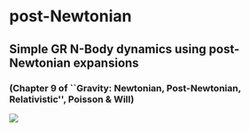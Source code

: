 # post-Newtonian
## Simple GR N-Body dynamics using post-Newtonian expansions 
### (Chapter 9 of ``Gravity: Newtonian, Post-Newtonian, Relativistic'', Poisson & Will)

<img src="https://render.githubusercontent.com/render/math?math=\bf{r}''(t) =  - \frac{ G m }{r^2 (t)} \mathbf{n}(t)  -  \frac{Gm}{c^2 r^2 } \Bigg( \Big( v^2 ( 1 +  3  \eta) - \frac{3}{2} (\mathbf{n} \cdot \mathbf{v})^2 \eta - 2 ( 2 + \eta) \frac{Gm}{r} \Big) \mathbf{n}   - 2 ( 2 - \eta) (\mathbf{n} \cdot \mathbf{v})  \mathbf{v} \Bigg)" >
